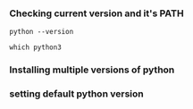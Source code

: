 
### Checking current version and it's PATH
```console
python --version
```
```console
which python3
```

### Installing multiple versions of python



### setting default python version
